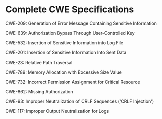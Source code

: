 

# Complete CWE Specifications

CWE-209: Generation of Error Message Containing Sensitive Information

CWE-639: Authorization Bypass Through User-Controlled Key

CWE-532: Insertion of Sensitive Information into Log File

CWE-201: Insertion of Sensitive Information Into Sent Data

CWE-23: Relative Path Traversal

CWE-789: Memory Allocation with Excessive Size Value

CWE-732: Incorrect Permission Assignment for Critical Resource

CWE-862: Missing Authorization

CWE-93: Improper Neutralization of CRLF Sequences ('CRLF Injection')

CWE-117: Improper Output Neutralization for Logs